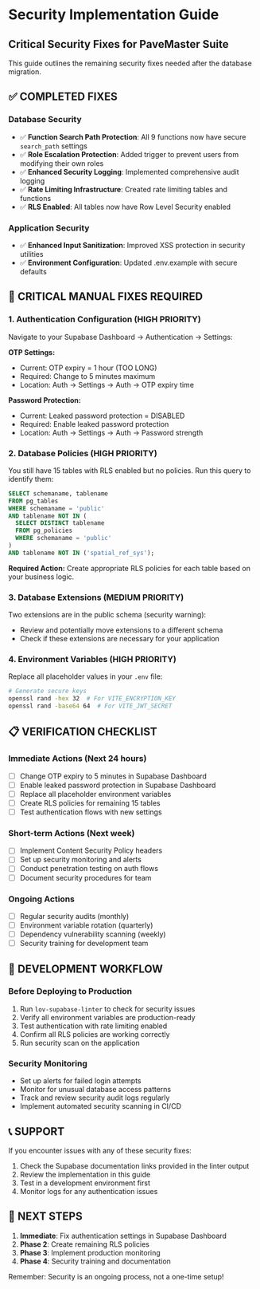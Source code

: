 # Security Implementation Guide
## Critical Security Fixes for PaveMaster Suite

This guide outlines the remaining security fixes needed after the database migration.

## ✅ COMPLETED FIXES

### Database Security
- ✅ **Function Search Path Protection**: All 9 functions now have secure `search_path` settings
- ✅ **Role Escalation Protection**: Added trigger to prevent users from modifying their own roles
- ✅ **Enhanced Security Logging**: Implemented comprehensive audit logging
- ✅ **Rate Limiting Infrastructure**: Created rate limiting tables and functions
- ✅ **RLS Enabled**: All tables now have Row Level Security enabled

### Application Security
- ✅ **Enhanced Input Sanitization**: Improved XSS protection in security utilities
- ✅ **Environment Configuration**: Updated .env.example with secure defaults

## 🚨 CRITICAL MANUAL FIXES REQUIRED

### 1. Authentication Configuration (HIGH PRIORITY)
Navigate to your Supabase Dashboard → Authentication → Settings:

**OTP Settings:**
- Current: OTP expiry = 1 hour (TOO LONG)
- Required: Change to 5 minutes maximum
- Location: Auth → Settings → Auth → OTP expiry time

**Password Protection:**
- Current: Leaked password protection = DISABLED
- Required: Enable leaked password protection
- Location: Auth → Settings → Auth → Password strength

### 2. Database Policies (HIGH PRIORITY)
You still have 15 tables with RLS enabled but no policies. Run this query to identify them:

```sql
SELECT schemaname, tablename 
FROM pg_tables 
WHERE schemaname = 'public' 
AND tablename NOT IN (
  SELECT DISTINCT tablename 
  FROM pg_policies 
  WHERE schemaname = 'public'
)
AND tablename NOT IN ('spatial_ref_sys');
```

**Required Action:** Create appropriate RLS policies for each table based on your business logic.

### 3. Database Extensions (MEDIUM PRIORITY)
Two extensions are in the public schema (security warning):
- Review and potentially move extensions to a different schema
- Check if these extensions are necessary for your application

### 4. Environment Variables (HIGH PRIORITY)
Replace all placeholder values in your `.env` file:

```bash
# Generate secure keys
openssl rand -hex 32  # For VITE_ENCRYPTION_KEY
openssl rand -base64 64  # For VITE_JWT_SECRET
```

## 📋 VERIFICATION CHECKLIST

### Immediate Actions (Next 24 hours)
- [ ] Change OTP expiry to 5 minutes in Supabase Dashboard
- [ ] Enable leaked password protection in Supabase Dashboard
- [ ] Replace all placeholder environment variables
- [ ] Create RLS policies for remaining 15 tables
- [ ] Test authentication flows with new settings

### Short-term Actions (Next week)
- [ ] Implement Content Security Policy headers
- [ ] Set up security monitoring and alerts
- [ ] Conduct penetration testing on auth flows
- [ ] Document security procedures for team

### Ongoing Actions
- [ ] Regular security audits (monthly)
- [ ] Environment variable rotation (quarterly)
- [ ] Dependency vulnerability scanning (weekly)
- [ ] Security training for development team

## 🔧 DEVELOPMENT WORKFLOW

### Before Deploying to Production
1. Run `lov-supabase-linter` to check for security issues
2. Verify all environment variables are production-ready
3. Test authentication with rate limiting enabled
4. Confirm all RLS policies are working correctly
5. Run security scan on the application

### Security Monitoring
- Set up alerts for failed login attempts
- Monitor for unusual database access patterns
- Track and review security audit logs regularly
- Implement automated security scanning in CI/CD

## 📞 SUPPORT

If you encounter issues with any of these security fixes:
1. Check the Supabase documentation links provided in the linter output
2. Review the implementation in this guide
3. Test in a development environment first
4. Monitor logs for any authentication issues

## 🎯 NEXT STEPS

1. **Immediate**: Fix authentication settings in Supabase Dashboard
2. **Phase 2**: Create remaining RLS policies
3. **Phase 3**: Implement production monitoring
4. **Phase 4**: Security training and documentation

Remember: Security is an ongoing process, not a one-time setup!